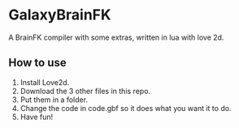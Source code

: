 # GalaxyBrainFK
A BrainFK compiler with some extras, written in lua with love 2d.
## How to use
1. Install Love2d.
2. Download the 3 other files in this repo.
3. Put them in a folder.
4. Change the code in code.gbf so it does what you want it to do.
5. Have fun!
